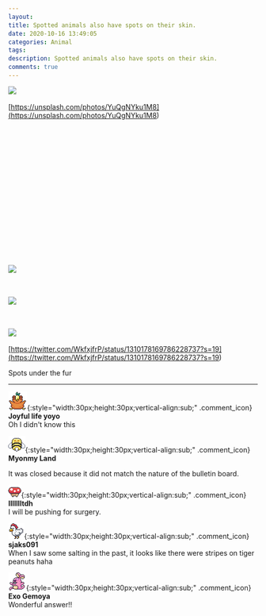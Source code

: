 ```yaml
---
layout: 
title: Spotted animals also have spots on their skin.
date: 2020-10-16 13:49:05
categories: Animal
tags: 
description: Spotted animals also have spots on their skin.
comments: true
---
```


![](https://blog.kakaocdn.net/dn/c4jaYX/btqKZm5kU3F/bakkYpRbWFLiekA3ZeLU30/img.jpg)

[https://unsplash.com/photos/YuQgNYku1M8](<https://unsplash.com/photos/YuQgNYku1M8>)

​

​

​

​

​

​

​

​

​

![](https://blog.kakaocdn.net/dn/xekRA/btqKZniOEkK/syYzGtBSRKAarCta8Qv91K/img.jpg)

​

![](https://blog.kakaocdn.net/dn/bIrNwp/btqK2rdH4rH/PYHKg0b6IMfkF6xrHDFsI1/img.jpg)

​

![](https://blog.kakaocdn.net/dn/cNXFHG/btqKXLxJpzQ/Y2K55LRJ03nX5k1OeSAcw1/img.jpg)

[https://twitter.com/WkfxjfrP/status/1310178169786228737?s=19](<https://twitter.com/WkfxjfrP/status/1310178169786228737?s=19>)

Spots under the fur

* * *

![comment](/assets/character/bird.png){:style="width:30px;height:30px;vertical-align:sub;" .comment_icon} **Joyful life yoyo**  
Oh I didn't know this   
  
![comment](/assets/character/bee.png){:style="width:30px;height:30px;vertical-align:sub;" .comment_icon} **Myonmy Land**  


It was closed because it did not match the nature of the bulletin board.

  
  
![comment](/assets/character/mushroom.png){:style="width:30px;height:30px;vertical-align:sub;" .comment_icon} **IlIllIltdh**  
I will be pushing for surgery.   
  
![comment](/assets/character/chicken.png){:style="width:30px;height:30px;vertical-align:sub;" .comment_icon} **sjaks091**  
When I saw some salting in the past, it looks like there were stripes on tiger peanuts haha   
  
![comment](/assets/character/bunny.png){:style="width:30px;height:30px;vertical-align:sub;" .comment_icon} **Exo Gemoya**  
Wonderful answer!!   
  

